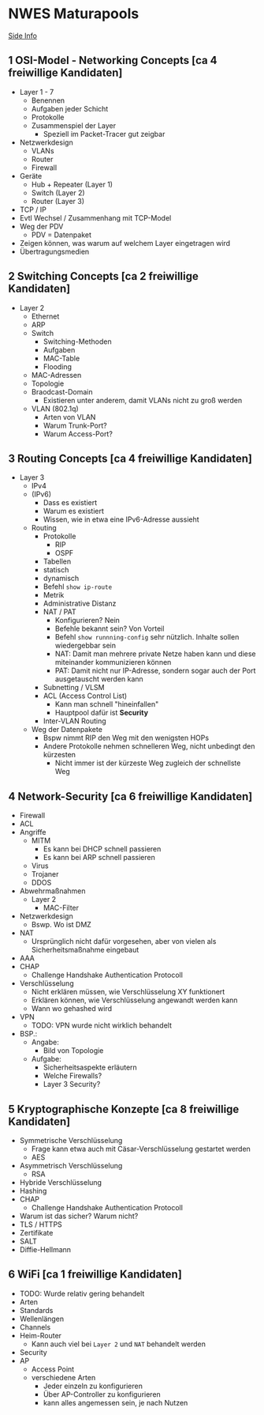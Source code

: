NWES Maturapools
================

[Side Info](./SideInfo.md)


1 OSI-Model - Networking Concepts [ca 4 freiwillige Kandidaten]
---------------------------------------------------------------

+ Layer 1 - 7
    * Benennen
    * Aufgaben jeder Schicht
    * Protokolle
    * Zusammenspiel der Layer
        - Speziell im Packet-Tracer gut zeigbar
+ Netzwerkdesign
    * VLANs
    * Router
    * Firewall
+ Geräte
    - Hub + Repeater (Layer 1)
    * Switch (Layer 2)
    * Router (Layer 3)
+ TCP / IP
+ Evtl Wechsel / Zusammenhang mit TCP-Model
+ Weg der PDV
    * PDV = Datenpaket
+ Zeigen können, was warum auf welchem Layer eingetragen wird
+ Übertragungsmedien


2 Switching Concepts [ca 2 freiwillige Kandidaten]
--------------------------------------------------

+ Layer 2
    * Ethernet
    * ARP
    * Switch
        - Switching-Methoden
        - Aufgaben
        - MAC-Table
        - Flooding
    * MAC-Adressen
    * Topologie
    * Braodcast-Domain
        - Existieren unter anderem, damit VLANs nicht zu groß werden
    * VLAN (802.1q)
        + Arten von VLAN
        + Warum Trunk-Port?
        + Warum Access-Port?


3 Routing Concepts [ca 4 freiwillige Kandidaten]
------------------------------------------------

+ Layer 3
    * IPv4
    * (IPv6)
        - Dass es existiert
        - Warum es existiert
        - Wissen, wie in etwa eine IPv6-Adresse aussieht
    * Routing
        - Protokolle
            + RIP
            + OSPF
        - Tabellen
        - statisch
        - dynamisch
        - Befehl ``show ip-route``
        - Metrik
        - Administrative Distanz
        - NAT / PAT
            + Konfigurieren? Nein
            + Befehle bekannt sein? Von Vorteil
            + Befehl ``show runnning-config`` sehr nützlich. Inhalte sollen wiedergebbar sein
            + NAT: Damit man mehrere private Netze haben kann und diese miteinander kommunizieren können
            + PAT: Damit nicht nur IP-Adresse, sondern sogar auch der Port ausgetauscht werden kann
        - Subnetting / VLSM
        - ACL (Access Control List)
            + Kann man schnell "hineinfallen"
            + Hauptpool dafür ist **Security**
        - Inter-VLAN Routing
    * Weg der Datenpakete
        - Bspw nimmt RIP den Weg mit den wenigsten HOPs
        - Andere Protokolle nehmen schnelleren Weg, nicht unbedingt den kürzesten
            + Nicht immer ist der kürzeste Weg zugleich der schnellste Weg


4 Network-Security [ca 6 freiwillige Kandidaten]
------------------------------------------------

+ Firewall
+ ACL
+ Angriffe
    * MITM
        - Es kann bei DHCP schnell passieren
        - Es kann bei ARP schnell passieren
    * Virus
    * Trojaner
    * DDOS
+ Abwehrmaßnahmen
    * Layer 2
        - MAC-Filter
+ Netzwerkdesign
    * Bswp. Wo ist DMZ
+ NAT
    * Ursprünglich nicht dafür vorgesehen, aber von vielen als Sicherheitsmaßnahme eingebaut
+ AAA
+ CHAP
    * Challenge Handshake Authentication Protocoll
+ Verschlüsselung
    * Nicht erklären müssen, wie Verschlüsselung XY funktionert
    * Erklären können, wie Verschlüsselung angewandt werden kann
    * Wann wo gehashed wird
+ VPN
    * TODO: VPN wurde nicht wirklich behandelt
+ BSP.:
    * Angabe:
        - Bild von Topologie
    * Aufgabe:
        - Sicherheitsaspekte erläutern
        - Welche Firewalls?
        - Layer 3 Security?


5 Kryptographische Konzepte [ca 8 freiwillige Kandidaten]
---------------------------------------------------------

+ Symmetrische Verschlüsselung
    * Frage kann etwa auch mit Cäsar-Verschlüsselung gestartet werden
    * AES
+ Asymmetrisch Verschlüsselung
    * RSA
+ Hybride Verschlüsselung
+ Hashing
+ CHAP
    * Challenge Handshake Authentication Protocoll
+ Warum ist das sicher? Warum nicht?
+ TLS / HTTPS
+ Zertifikate
+ SALT
+ Diffie-Hellmann


6 WiFi [ca 1 freiwillige Kandidaten]
------------------------------------

+ TODO: Wurde relativ gering behandelt
+ Arten
+ Standards
+ Wellenlängen
+ Channels
+ Heim-Router
    * Kann auch viel bei ``Layer 2`` und ``NAT`` behandelt werden
+ Security
+ AP
    * Access Point
    * verschiedene Arten
        - Jeder einzeln zu konfigurieren
        - Über AP-Controller zu konfigurieren
        - kann alles angemessen sein, je nach Nutzen
